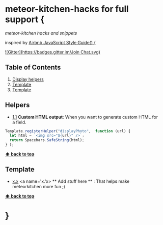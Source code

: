 # meteor-kitchen-hacks for full support {

*meteor-kitchen hacks and snippets*

inspired by [Airbnb JavaScript Style Guide() {](https://github.com/airbnb/javascript)

[![Gitter](https://badges.gitter.im/Join Chat.svg)](https://gitter.im/perak/kitchen-site?utm_source=badge&utm_medium=badge&utm_campaign=pr-badge)


## Table of Contents
1. [Display helpers](#helpers)
1. [Template](#template)
1. [Template](#template)


## Helpers
- [1.1](#1.1) <a name='1.1'></a> **Custom HTML output**: When you want to generate custom HTML for a field.
```javascript
Template.registerHelper("displayPhoto",  function (url) {
  let html = `<img src="${url}" />`;
  return Spacebars.SafeString(html);
} );
```
**[⬆ back to top](#table-of-contents)**

## Template
 - [x.x](#x.x) <a name='x.'x></a> ** Add stuff here ** : That helps make meteorkitchen more fun ;) 
 
**[⬆ back to top](#table-of-contents)**

# }
